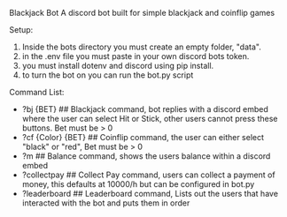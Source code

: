 Blackjack Bot
A discord bot built for simple blackjack and coinflip games

Setup:
1. Inside the bots directory you must create an empty folder, "data".
2. in the .env file you must paste in your own discord bots token.
3. you must install dotenv and discord using pip install.
4. to turn the bot on you can run the bot.py script

Command List:
- ?bj {BET} ## Blackjack command, bot replies with a discord embed where the user can select Hit or Stick, other users cannot press these buttons. Bet must be > 0 
- ?cf {Color} {BET} ## Coinflip command, the user can either select "black" or "red", Bet must be > 0 
- ?m ## Balance command, shows the users balance within a discord embed
- ?collectpay ## Collect Pay command, users can collect a payment of money, this defaults at 10000/h but can be configured in bot.py
- ?leaderboard ## Leaderboard command, Lists out the users that have interacted with the bot and puts them in order
